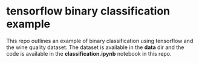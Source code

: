# tensorflow binary classification example

This repo outlines an example of binary classification using tensorflow and the wine quality dataset. The dataset is available in the **data** dir and the code is available in the **classification.ipynb** notebook in this repo.